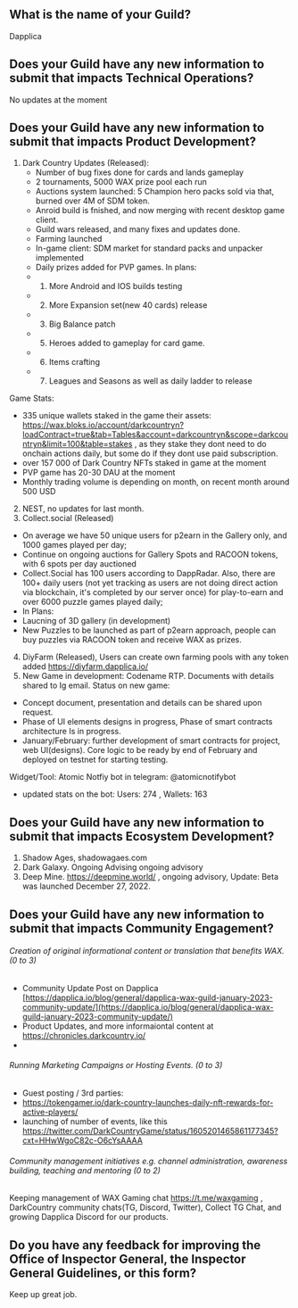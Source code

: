 ## What is the name of your Guild?

Dapplica

## Does your Guild have any new information to submit that impacts Technical Operations?

No updates at the moment

## Does your Guild have any new information to submit that impacts Product Development?

1. Dark Country Updates (Released):
    - Number of bug fixes done for cards and lands gameplay
    - 2 tournaments, 5000 WAX prize pool each run
    - Auctions system launched: 5 Champion hero packs sold via that, burned over 4M of SDM token. 
    - Anroid build is fnished, and now merging with recent desktop game client. 
    - Guild wars released, and many fixes and updates done.
    - Farming launched 
    - In-game client: SDM market for standard packs and unpacker implemented
    - Daily prizes added for PVP games. 
    In plans: 
    - 1) More Android and IOS builds testing
    - 2) More Expansion set(new 40 cards) release
    - 3) Big Balance patch
    - 5) Heroes added to gameplay for card game.
    - 6) Items crafting
    - 7) Leagues and Seasons as well as daily ladder to release
  
  Game Stats: 
  - 335 unique wallets staked in the game their assets: https://wax.bloks.io/account/darkcountryn?loadContract=true&tab=Tables&account=darkcountryn&scope=darkcountryn&limit=100&table=stakes , as they stake they dont need to do onchain actions daily, but some do if they dont use paid subscription. 
  - over 157 000 of Dark Country NFTs staked in game at the moment
  - PVP game has 20-30 DAU at the moment
  - Monthly trading volume is depending on month, on recent month around 500 USD
  

2. NEST, no updates for last month. 
3. Collect.social (Released)
  - On average we have 50 unique users for p2earn in the Gallery only, and 1000 games played per day;
  - Continue on ongoing auctions for Gallery Spots and RACOON tokens, with 6 spots per day auctioned 
  - Collect.Social has 100 users according to DappRadar. Also, there are 100+ daily users (not yet tracking as users are not doing direct action via blockchain, it's completed by our server once) for play-to-earn and over 6000 puzzle games played daily;
  - In Plans:
  -  Laucning of 3D gallery (in development)
  -  New Puzzles to be launched as part of p2earn approach, people can buy puzzles via RACOON token and receive WAX as prizes. 
4. DiyFarm (Released), Users can create own farming pools with any token added  https://diyfarm.dapplica.io/ 
5. New Game in development: Codename RTP. Documents with details shared to Ig email. Status on new game: 
 - Concept document, presentation and details can be shared upon request. 
 - Phase of UI elements designs in progress, Phase of smart contracts architecture Is in progress. 
 - January/February: further development of smart contracts for project, web UI(designs). Core logic to be ready by end of February and deployed on testnet for starting testing. 


Widget/Tool: Atomic Notfiy bot in telegram: @atomicnotifybot
   - updated stats on the bot: Users: 274 , Wallets: 163


## Does your Guild have any new information to submit that impacts Ecosystem Development?

1. Shadow Ages, shadowagaes.com  
2. Dark Galaxy. Ongoing Advising ongoing advisory
3. Deep Mine. https://deepmine.world/ , ongoing advisory, Update: Beta was launched December 27, 2022. 

## Does your Guild have any new information to submit that impacts Community Engagement?

###### Creation of original informational content or translation that benefits WAX. (0 to 3)

- Community Update Post on Dapplica [https://dapplica.io/blog/general/dapplica-wax-guild-january-2023-community-update/](https://dapplica.io/blog/general/dapplica-wax-guild-january-2023-community-update/) 
- Product Updates, and more informaiontal content at https://chronicles.darkcountry.io/ 
- 

###### Running Marketing Campaigns or Hosting Events. (0 to 3)
- Guest posting / 3rd parties: 
- https://tokengamer.io/dark-country-launches-daily-nft-rewards-for-active-players/
- launching of number of events, like this https://twitter.com/DarkCountryGame/status/1605201465861177345?cxt=HHwWgoC82c-O6cYsAAAA 

###### Community management initiatives e.g. channel administration, awareness building, teaching and mentoring (0 to 2)
Keeping management of WAX Gaming chat https://t.me/waxgaming , DarkCountry community chats(TG, Discord, Twitter), Collect TG Chat, and growing Dapplica Discord for our products. 

## Do you have any feedback for improving the Office of Inspector General, the Inspector General Guidelines, or this form?

Keep up great job. 
